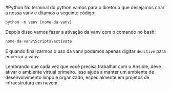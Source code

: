 #Python 
No terminal do python vamos para o diretório que desejamos criar a nossa vanv e ditamos o seguinte código:
```python
python -m venv [nome-da-vanv]
```

Depois disso vamos fazer a ativação da vanv com o comando no bash:
```python
nome-da-vanv\Scripts\activate
```

E quando finalizarmos o uso da vanv podemos apenas digitar `deactive` para encerrar a vanv.

Lembrando que cada vez que você precisa trabalhar com o Ansible, deve ativar o ambiente virtual primeiro. Isso ajuda a manter um ambiente de desenvolvimento limpo e organizado, especialmente em projetos de infraestrutura em nuvem.
